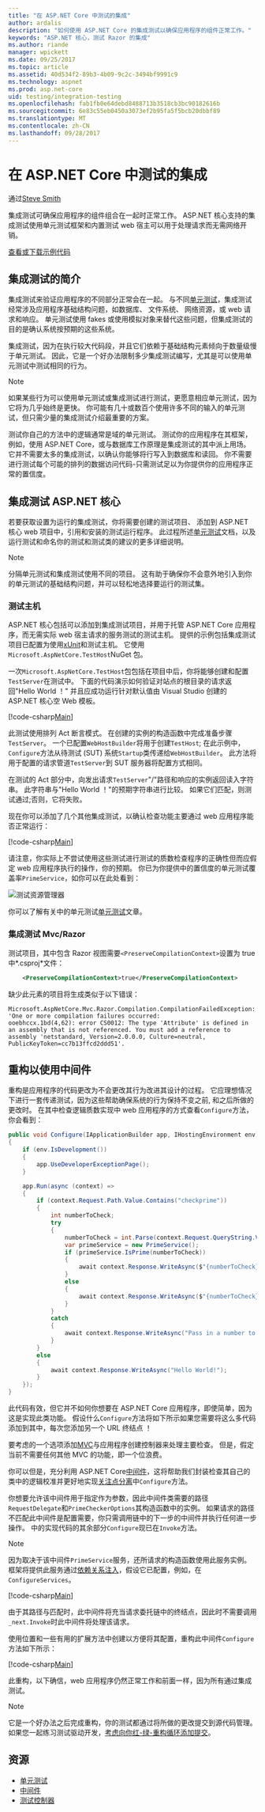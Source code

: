 ```yaml
---
title: "在 ASP.NET Core 中测试的集成"
author: ardalis
description: "如何使用 ASP.NET Core 的集成测试以确保应用程序的组件正常工作。"
keywords: "ASP.NET 核心，测试 Razor 的集成"
ms.author: riande
manager: wpickett
ms.date: 09/25/2017
ms.topic: article
ms.assetid: 40d534f2-89b3-4b09-9c2c-3494bf9991c9
ms.technology: aspnet
ms.prod: asp.net-core
uid: testing/integration-testing
ms.openlocfilehash: fab1fb0e64debd8488713b3518cb3bc90182616b
ms.sourcegitcommit: 6e83c55eb0450a3073ef2b95fa5f5bcb20dbbf89
ms.translationtype: MT
ms.contentlocale: zh-CN
ms.lasthandoff: 09/28/2017
---
```

# <a name="integration-testing-in-aspnet-core"></a>在 ASP.NET Core 中测试的集成

通过[Steve Smith](https://ardalis.com/)

集成测试可确保应用程序的组件组合在一起时正常工作。 ASP.NET 核心支持的集成测试使用单元测试框架和内置测试 web 宿主可以用于处理请求而无需网络开销。

[查看或下载示例代码](https://github.com/aspnet/Docs/tree/master/aspnetcore/testing/integration-testing/sample)

## <a name="introduction-to-integration-testing"></a>集成测试的简介

集成测试来验证应用程序的不同部分正常会在一起。 与不同[单元测试](https://docs.microsoft.com/dotnet/articles/core/testing/unit-testing-with-dotnet-test)，集成测试经常涉及应用程序基础结构问题，如数据库、 文件系统、 网络资源，或 web 请求和响应。 单元测试使用 fakes 或使用模拟对象来替代这些问题，但集成测试的目的是确认系统按预期的这些系统。

集成测试，因为在执行较大代码段，并且它们依赖于基础结构元素倾向于数量级慢于单元测试。 因此，它是一个好办法限制多少集成测试编写，尤其是可以使用单元测试中测试相同的行为。

> [!NOTE]
> 如果某些行为可以使用单元测试或集成测试进行测试，更愿意相应单元测试，因为它将为几乎始终是更快。 你可能有几十或数百个使用许多不同的输入的单元测试，但只需少量的集成测试介绍最重要的方案。

测试你自己的方法中的逻辑通常是域的单元测试。 测试你的应用程序在其框架，例如，使用 ASP.NET Core，或与数据库工作原理是集成测试的其中派上用场。 它并不需要太多的集成测试，以确认你能够将行写入到数据库和读回。 你不需要进行测试每个可能的排列的数据访问代码-只需测试足以为你提供你的应用程序正常的置信度。

## <a name="integration-testing-aspnet-core"></a>集成测试 ASP.NET 核心

若要获取设置为运行的集成测试，你将需要创建的测试项目、 添加到 ASP.NET 核心 web 项目中，引用和安装的测试运行程序。 此过程所述[单元测试](https://docs.microsoft.com/dotnet/articles/core/testing/unit-testing-with-dotnet-test)文档，以及运行测试和命名你的测试和测试类的建议的更多详细说明。

> [!NOTE]
> 分隔单元测试和集成测试使用不同的项目。 这有助于确保你不会意外地引入到你的单元测试的基础结构问题，并可以轻松地选择要运行的测试集。

### <a name="the-test-host"></a>测试主机

ASP.NET 核心包括可以添加到集成测试项目，并用于托管 ASP.NET Core 应用程序，而无需实际 web 宿主请求的服务测试的测试主机。 提供的示例包括集成测试项目已配置为使用[xUnit](https://xunit.github.io)和测试主机。 它使用`Microsoft.AspNetCore.TestHost`NuGet 包。

一次`Microsoft.AspNetCore.TestHost`包包括在项目中后，你将能够创建和配置`TestServer`在测试中。 下面的代码演示如何验证对站点的根目录的请求返回"Hello World ！" 并且应成功运行针对默认值由 Visual Studio 创建的 ASP.NET 核心空 Web 模板。

[!code-csharp[Main](../testing/integration-testing/sample/test/PrimeWeb.IntegrationTests/PrimeWebDefaultRequestShould.cs?name=snippet_WebDefault&highlight=7,16,22)]

此测试使用排列 Act 断言模式。 在创建的实例的构造函数中完成准备步骤`TestServer`。 一个已配置`WebHostBuilder`将用于创建`TestHost`; 在此示例中，`Configure`方法从待测试 (SUT) 系统`Startup`类传递给`WebHostBuilder`。 此方法将用于配置的请求管道`TestServer`到 SUT 服务器将配置方式相同。

在测试的 Act 部分中，向发出请求`TestServer`"/"路径和响应的实例返回读入字符串。 此字符串与"Hello World ！"的预期字符串进行比较。 如果它们匹配，则测试通过;否则，它将失败。

现在你可以添加了几个其他集成测试，以确认检查功能主要通过 web 应用程序能否正常运行：

[!code-csharp[Main](../testing/integration-testing/sample/test/PrimeWeb.IntegrationTests/PrimeWebCheckPrimeShould.cs?name=snippet_CheckPrime)]

请注意，你实际上不尝试使用这些测试进行测试的质数检查程序的正确性但而应假定 web 应用程序执行的操作，你的预期。 你已为你提供中的置信度的单元测试覆盖率`PrimeService`，如你可以在此处看到：

![测试资源管理器](integration-testing/_static/test-explorer.png)

你可以了解有关中的单元测试[单元测试](https://docs.microsoft.com/dotnet/articles/core/testing/unit-testing-with-dotnet-test)文章。


### <a name="integration-testing-mvcrazor"></a>集成测试 Mvc/Razor

测试项目，其中包含 Razor 视图需要`<PreserveCompilationContext>`设置为 true 中*.csproj*文件：


```xml
    <PreserveCompilationContext>true</PreserveCompilationContext>
```

缺少此元素的项目将生成类似于以下错误：
```
Microsoft.AspNetCore.Mvc.Razor.Compilation.CompilationFailedException: 'One or more compilation failures occurred:
ooebhccx.1bd(4,62): error CS0012: The type 'Attribute' is defined in an assembly that is not referenced. You must add a reference to assembly 'netstandard, Version=2.0.0.0, Culture=neutral, PublicKeyToken=cc7b13ffcd2ddd51'.
```


## <a name="refactoring-to-use-middleware"></a>重构以使用中间件

重构是应用程序的代码更改为不会更改其行为改进其设计的过程。 它应理想情况下进行一套传递测试，因为这些帮助确保系统的行为保持不变之前, 和之后所做的更改时。 在其中检查逻辑质数实现中 web 应用程序的方式查看`Configure`方法，你会看到：

```csharp
public void Configure(IApplicationBuilder app, IHostingEnvironment env)
{
    if (env.IsDevelopment())
    {
        app.UseDeveloperExceptionPage();
    }

    app.Run(async (context) =>
    {
        if (context.Request.Path.Value.Contains("checkprime"))
        {
            int numberToCheck;
            try
            {
                numberToCheck = int.Parse(context.Request.QueryString.Value.Replace("?", ""));
                var primeService = new PrimeService();
                if (primeService.IsPrime(numberToCheck))
                {
                    await context.Response.WriteAsync($"{numberToCheck} is prime!");
                }
                else
                {
                    await context.Response.WriteAsync($"{numberToCheck} is NOT prime!");
                }
            }
            catch
            {
                await context.Response.WriteAsync("Pass in a number to check in the form /checkprime?5");
            }
        }
        else
        {
            await context.Response.WriteAsync("Hello World!");
        }
    });
}
```

此代码有效，但它并不如何你想要在 ASP.NET Core 应用程序，即使简单，因为这是实现此类功能。 假设什么`Configure`方法将如下所示如果您需要将这么多代码添加到其中，每次您添加另一个 URL 终结点 ！

要考虑的一个选项添加[MVC](xref:mvc/overview)与应用程序创建控制器来处理主要检查。 但是，假定当前不需要任何其他 MVC 的功能，即一个位浪费。

你可以但是，充分利用 ASP.NET Core[中间件](xref:fundamentals/middleware)，这将帮助我们封装检查其自己的类中的逻辑校准并更好地实现[关注点分离](http://deviq.com/separation-of-concerns/)中`Configure`方法。

你想要允许该中间件用于指定作为参数，因此中间件类需要的路径`RequestDelegate`和`PrimeCheckerOptions`其构造函数中的实例。 如果请求的路径不匹配此中间件是配置需要，你只需调用链中的下一步的中间件并执行任何进一步操作。 中的实现代码的其余部分`Configure`现已在`Invoke`方法。

> [!NOTE]
> 因为取决于该中间件`PrimeService`服务，还所请求的构造函数使用此服务实例。 框架将提供此服务通过[依赖关系注入](xref:fundamentals/dependency-injection)，假设它已配置，例如，在`ConfigureServices`。

[!code-csharp[Main](../testing/integration-testing/sample/src/PrimeWeb/Middleware/PrimeCheckerMiddleware.cs?highlight=39-63)]

由于其路径与匹配时，此中间件将充当请求委托链中的终结点，因此时不需要调用`_next.Invoke`时此中间件将处理该请求。

使用位置和一些有用的扩展方法中创建以方便将其配置，重构此中间件`Configure`方法如下所示：

[!code-csharp[Main](../testing/integration-testing/sample/src/PrimeWeb/Startup.cs?highlight=9&range=19-33)]

此重构，以下确信，web 应用程序仍然正常工作和前面一样，因为所有通过集成测试。

> [!NOTE]
> 它是一个好办法之后完成重构，你的测试都通过将所做的更改提交到源代码管理。 如果您一起练习测试驱动开发，[考虑向你红-绿-重构循环添加提交](https://ardalis.com/rgrc-is-the-new-red-green-refactor-for-test-first-development)。

## <a name="resources"></a>资源

* [单元测试](https://docs.microsoft.com/dotnet/articles/core/testing/unit-testing-with-dotnet-test)
* [中间件](xref:fundamentals/middleware)
* [测试控制器](xref:mvc/controllers/testing)
